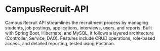 # CampusRecruit-API
 Campus Recruit API streamlines the recruitment process by managing students, job postings, applications, interviews, users, and reports. Built with Spring Boot, Hibernate, and MySQL, it follows a layered architecture (Controller, Service, DAO). Features include CRUD operations, role-based access, and detailed reporting, tested using Postman.
